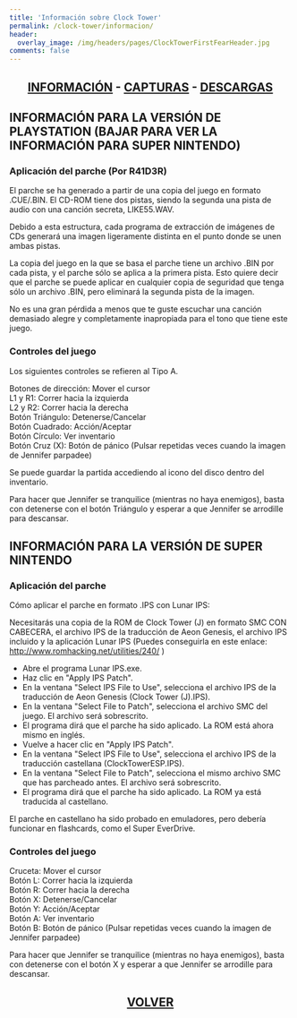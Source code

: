 ```yaml
---
title: 'Información sobre Clock Tower'
permalink: /clock-tower/informacion/
header:
  overlay_image: /img/headers/pages/ClockTowerFirstFearHeader.jpg
comments: false
---
```

<h2 style="text-align: center;"><strong><a href="/clock-tower/informacion/">INFORMACIÓN</a> - <a href="/clock-tower/capturas/">CAPTURAS</a> - <a href="/clock-tower/descargar/">DESCARGAS</a></strong></h2>

## INFORMACIÓN PARA LA VERSIÓN DE PLAYSTATION (BAJAR PARA VER LA INFORMACIÓN PARA SUPER NINTENDO)

### Aplicación del parche (Por R41D3R)

El parche se ha generado a partir de una copia del juego en formato .CUE/.BIN. El CD-ROM 
tiene dos pistas, siendo la segunda una pista de audio con una canción secreta, LIKE55.WAV.

Debido a esta estructura, cada programa de extracción de imágenes de CDs generará una imagen 
ligeramente distinta en el punto donde se unen ambas pistas.

La copia del juego en la que se basa el parche tiene un archivo .BIN por cada pista, y el 
parche sólo se aplica a la primera pista. Esto quiere decir que el parche se puede aplicar en 
cualquier copia de seguridad que tenga sólo un archivo .BIN, pero eliminará la segunda pista 
de la imagen.

No es una gran pérdida a menos que te guste escuchar una canción demasiado alegre y completamente 
inapropiada para el tono que tiene este juego.

### Controles del juego

Los siguientes controles se refieren al Tipo A.

Botones de dirección: Mover el cursor  
L1 y R1: Correr hacia la izquierda  
L2 y R2: Correr hacia la derecha  
Botón Triángulo: Detenerse/Cancelar  
Botón Cuadrado: Acción/Aceptar  
Botón Círculo: Ver inventario  
Botón Cruz (X): Botón de pánico (Pulsar repetidas veces cuando la imagen de Jennifer parpadee)

Se puede guardar la partida accediendo al icono del disco dentro del inventario.

Para hacer que Jennifer se tranquilice (mientras no haya enemigos), basta con detenerse con el botón 
Triángulo y esperar a que Jennifer se arrodille para descansar.


## INFORMACIÓN PARA LA VERSIÓN DE SUPER NINTENDO

### Aplicación del parche

Cómo aplicar el parche en formato .IPS con Lunar IPS:

Necesitarás una copia de la ROM de Clock Tower (J) en formato SMC CON 
CABECERA, el archivo IPS de la traducción de Aeon Genesis, el archivo IPS 
incluido y la aplicación Lunar IPS (Puedes conseguirla en este enlace: 
http://www.romhacking.net/utilities/240/ )

 - Abre el programa Lunar IPS.exe.  
 - Haz clic en "Apply IPS Patch".  
 - En la ventana "Select IPS File to Use", selecciona el archivo IPS de la traducción de Aeon Genesis (Clock Tower (J).IPS).  
 - En la ventana "Select File to Patch", selecciona el archivo SMC del juego. El archivo será sobrescrito.  
 - El programa dirá que el parche ha sido aplicado. La ROM está ahora mismo en inglés.  
 - Vuelve a hacer clic en "Apply IPS Patch".
 - En la ventana "Select IPS File to Use", selecciona el archivo IPS de la traducción castellana (ClockTowerESP.IPS).  
 - En la ventana "Select File to Patch", selecciona el mismo archivo SMC que has parcheado antes. El archivo será sobrescrito.  
 - El programa dirá que el parche ha sido aplicado. La ROM ya está traducida al castellano.

El parche en castellano ha sido probado en emuladores, pero debería 
funcionar en flashcards, como el Super EverDrive.


### Controles del juego

Cruceta: Mover el cursor  
Botón L: Correr hacia la izquierda  
Botón R: Correr hacia la derecha  
Botón X: Detenerse/Cancelar  
Botón Y: Acción/Aceptar  
Botón A: Ver inventario  
Botón B: Botón de pánico (Pulsar repetidas veces cuando la imagen de Jennifer parpadee)

Para hacer que Jennifer se tranquilice (mientras no haya enemigos), basta con detenerse con el botón 
X y esperar a que Jennifer se arrodille para descansar.

<h2 style="text-align: center;"><strong><a href="/clock-tower/">VOLVER</a></strong></h2>

